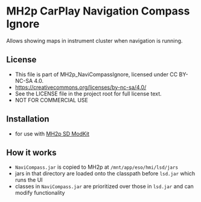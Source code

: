# MH2p CarPlay Navigation Compass Ignore
Allows showing maps in instrument cluster when navigation is running.
## License
 - This file is part of MH2p_NaviCompassIgnore, licensed under CC BY-NC-SA 4.0.
 - https://creativecommons.org/licenses/by-nc-sa/4.0/
 - See the LICENSE file in the project root for full license text.
 - NOT FOR COMMERCIAL USE
## Installation
 - for use with [MH2p SD ModKit](https://github.com/LawPaul/MH2p_SD_ModKit)
## How it works
 - `NaviCompass.jar` is copied to MH2p at `/mnt/app/eso/hmi/lsd/jars`
 - jars in that directory are loaded onto the classpath before `lsd.jar` which runs the UI
 - classes in `NaviCompass.jar` are prioritized over those in `lsd.jar` and can modify functionality